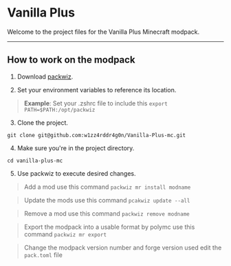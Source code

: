 # Vanilla Plus
Welcome to the project files for the Vanilla Plus Minecraft modpack.
***
## How to work on the modpack
1. Download [packwiz](https://github.com/packwiz/packwiz).

2. Set your environment variables to reference its location.

>**Example**: Set your .zshrc file to include this `export PATH=$PATH:/opt/packwiz`

3. Clone the project.
```
git clone git@github.com:w1zz4rddr4g0n/Vanilla-Plus-mc.git
```
4. Make sure you're in the project directory.
```
cd vanilla-plus-mc
```
5. Use packwiz to execute desired changes.

>Add a mod use this command `packwiz mr install modname`

>Update the mods use this command `pcakwiz update --all`

>Remove a mod use this command `packwiz remove modname`

>Export the modpack into a usable format by polymc use this command `packwiz mr export`

>Change the modpack version number and forge version used edit the `pack.toml` file